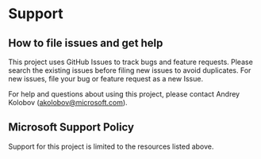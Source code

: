 # Support

## How to file issues and get help

This project uses GitHub Issues to track bugs and feature requests. Please search the existing
issues before filing new issues to avoid duplicates. For new issues, file your bug or
feature request as a new Issue.

For help and questions about using this project, please contact Andrey Kolobov ([akolobov\@microsoft.com](mailto:akolobov@microsoft.com)).

## Microsoft Support Policy

Support for this project is limited to the resources listed above.
